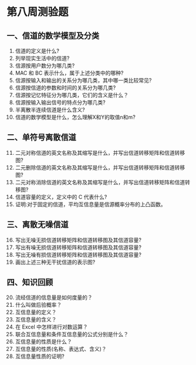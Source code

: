 # 第八周测验题

## 一、信道的数学模型及分类

1. 信道的定义是什么?
2. 列举现实生活中的信道?
3. 信源按用户数分为哪几类?
4. MAC 和 BC 表示什么，属于上述分类中的哪种?
5. 信源按输入和输出的关系分为哪几类，其中哪一类比较常见?
6. 信源按信道的参数和时间的关系分为哪几类?
7. 信源按记忆特征分为哪几类，它们的含义是什么？
8. 信源按输入输出信号的特点分为哪几类?
9. 半离散半连续信道是什么含义?
10. 信道的数学模型是什么，怎么理解X和Y的取值n和m?

## 二、单符号离散信道

11. 二元对称信道的英文名称及其缩写是什么，并写出信道转移矩阵和信道转移图?
12. 二元删除信道的英文名称及其缩写是什么，并写出信道转移矩阵和信道转移图?
13. 二元对称消除信道的英文名称及其缩写是什么，并写出信道转移矩阵和信道转移图?
14. 信道容量的定义，定义中的 C 代表什么?
15. 证明:对于固定的信道，平均互信息量是信源概率分布的上凸函数。

## 三、离散无噪信道

16. 写出无噪无损信道转移矩阵和信道转移图及其信道容量?
17. 写出有噪无损信道转移矩阵和信道转移图及其信道容量?
18. 写出无噪有损信道转移矩阵和信道转移图及其信道容量?
19. 画出上述三种无干扰信道的表示图?

## 四、知识回顾

20. 流经信道的信息量是如何度量的？
21. 什么叫做后验概率？
22. 互信息量的定义？
23. 互信息量的含义？
24. 在 Excel 中怎样进行对数运算？
25. 联合互信息量和条件互信息量的公式分别是什么？
26. 互信息量的性质是什么？
27. 互信息量的性质(名称、表达式、含义)？
28. 互信息量性质的证明?
